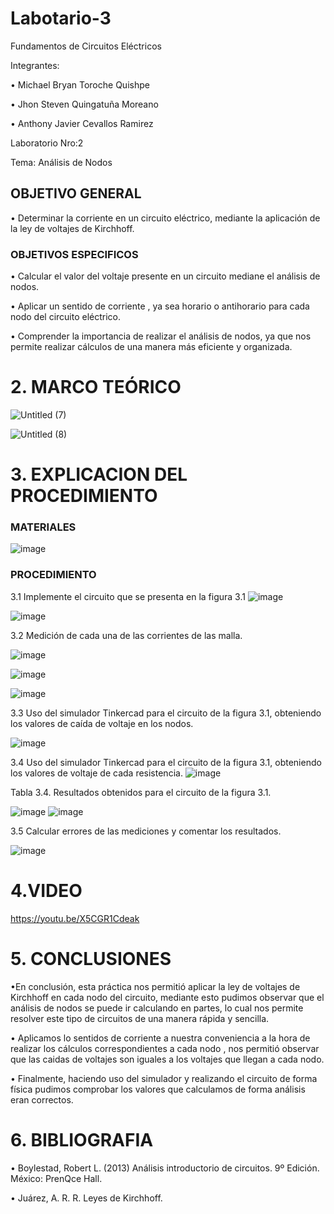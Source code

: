 # Labotario-3
Fundamentos de Circuitos Eléctricos

Integrantes:

• Michael Bryan Toroche Quishpe

• Jhon Steven Quingatuña Moreano

• Anthony Javier Cevallos Ramirez

Laboratorio Nro:2

Tema: Análisis de Nodos

## OBJETIVO GENERAL

•	Determinar la corriente en un circuito eléctrico, mediante la aplicación de la ley de voltajes de Kirchhoff.


### OBJETIVOS ESPECIFICOS

• Calcular el valor del voltaje  presente en un circuito mediane el análisis de nodos.

• Aplicar un sentido de corriente , ya sea horario o antihorario para cada nodo del circuito eléctrico.

• Comprender la importancia de realizar el análisis de nodos, ya que nos permite realizar cálculos de una manera más eficiente y organizada.
#
# 2. MARCO TEÓRICO
![Untitled (7)](https://user-images.githubusercontent.com/116761073/206578468-ba588d18-833e-4130-a92e-81c2a8fa83f2.jpg)

![Untitled (8)](https://user-images.githubusercontent.com/116761073/206578546-281a3d21-eb6e-408a-8215-636562e1a449.jpg)

# 3. EXPLICACION DEL PROCEDIMIENTO 
### MATERIALES

![image](https://user-images.githubusercontent.com/116775893/206587869-7e55f889-e3af-40cd-9638-ea8d5b1acc6f.png)

### PROCEDIMIENTO

3.1 Implemente el circuito que se presenta en la figura 3.1
![image](https://user-images.githubusercontent.com/116775893/206591697-01e63b49-1f28-4836-8c75-e3a0eabdc38c.png)

![image](https://user-images.githubusercontent.com/116775893/206591721-07566b06-0dff-46b4-8aab-fa1b2be12975.png)

3.2 Medición de cada una de las corrientes de las malla.

![image](https://user-images.githubusercontent.com/116775893/206591741-3959301e-1dbf-44ff-848b-2a0a0d2a439b.png)

![image](https://user-images.githubusercontent.com/116775893/206591768-daed21b0-23d2-46fe-9372-7e00b83ab95a.png)

![image](https://user-images.githubusercontent.com/116775893/206591787-cfddadd3-f7bf-4540-b93b-735268d05cfb.png)


3.3 Uso del simulador Tinkercad para el circuito de la figura 3.1, obteniendo los valores de caída de voltaje en los nodos.

![image](https://user-images.githubusercontent.com/116775893/206591817-6432d2f5-510f-4787-bc99-2d58d034d1bd.png)

3.4 Uso del simulador Tinkercad para el circuito de la figura 3.1, obteniendo los valores de voltaje de cada resistencia.
![image](https://user-images.githubusercontent.com/116775893/206591877-b4748599-182b-4bcf-8804-a5ea365dde30.png)

Tabla 3.4. Resultados obtenidos para el circuito de la figura 3.1.

![image](https://user-images.githubusercontent.com/116775893/206591923-6a9c4d02-371e-4bcc-95ab-7f6a8c85568e.png)
![image](https://user-images.githubusercontent.com/116775893/206591938-b8ce21aa-1bf5-4750-8424-55a1f25213dc.png)


3.5 Calcular errores de las mediciones y comentar los resultados.

![image](https://user-images.githubusercontent.com/116775893/206591958-fd411bae-9324-4b1b-b870-bbba81f3c41a.png)

# 4.VIDEO

https://youtu.be/X5CGR1Cdeak

# 5. CONCLUSIONES

•En conclusión, esta práctica nos permitió aplicar la ley de voltajes de Kirchhoff en cada nodo del circuito, mediante esto pudimos observar que el análisis de nodos se puede ir calculando en partes, lo cual nos permite resolver este tipo de circuitos de una manera rápida y sencilla.

• Aplicamos lo sentidos de corriente a nuestra conveniencia a la hora de realizar los cálculos correspondientes a cada nodo , nos permitió observar que las caidas de voltajes son iguales a los voltajes que llegan a cada nodo.

• Finalmente, haciendo uso del simulador y realizando el circuito de forma física pudimos comprobar los valores que calculamos de forma análisis eran correctos.
# 6. BIBLIOGRAFIA

• Boylestad, Robert L. (2013) Análisis introductorio de circuitos. 9º Edición. México: PrenQce Hall.

• Juárez, A. R. R. Leyes de Kirchhoff.
